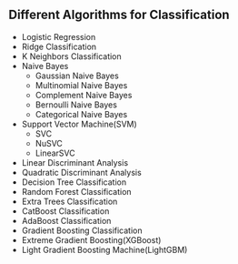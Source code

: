 ## Different Algorithms for Classification

- Logistic Regression
- Ridge Classification
- K Neighbors Classification
- Naive Bayes
  - Gaussian Naive Bayes
  - Multinomial Naive Bayes
  - Complement Naive Bayes
  - Bernoulli Naive Bayes
  - Categorical Naive Bayes
- Support Vector Machine(SVM)
  - SVC
  - NuSVC
  - LinearSVC
- Linear Discriminant Analysis
- Quadratic Discriminant Analysis
- Decision Tree Classification
- Random Forest Classification
- Extra Trees Classification
- CatBoost Classification
- AdaBoost Classification
- Gradient Boosting Classification
- Extreme Gradient Boosting(XGBoost)
- Light Gradient Boosting Machine(LightGBM)

